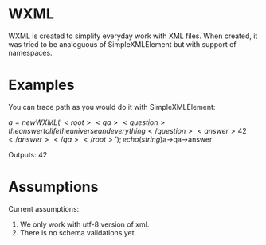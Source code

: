 WXML
==================================

WXML is created to simplify everyday work with XML files.
When created, it was tried to be analoguous of SimpleXMLElement
 but with support of namespaces.

Examples
==================

You can trace path as you would do it with SimpleXMLElement:

  $a = new WXML('<root><qa><question>the answer to life the universe and everything</question><answer>42</answer></qa></root>');
  echo (string)$a->qa->answer

Outputs:
  42

Assumptions
====================

Current assumptions:
1. We only work with utf-8 version of xml.
2. There is no schema validations yet.
